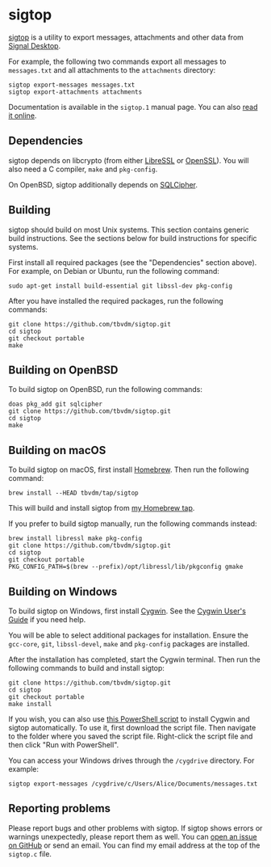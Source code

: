 sigtop
======

[sigtop][1] is a utility to export messages, attachments and other data from
[Signal Desktop][2].

For example, the following two commands export all messages to `messages.txt`
and all attachments to the `attachments` directory:

	sigtop export-messages messages.txt
	sigtop export-attachments attachments

Documentation is available in the `sigtop.1` manual page. You can also [read it
online][3].

Dependencies
------------

sigtop depends on libcrypto (from either [LibreSSL][4] or [OpenSSL][5]). You
will also need a C compiler, `make` and `pkg-config`.

On OpenBSD, sigtop additionally depends on [SQLCipher][6].

Building
--------

sigtop should build on most Unix systems. This section contains generic build
instructions. See the sections below for build instructions for specific
systems.

First install all required packages (see the "Dependencies" section above). For
example, on Debian or Ubuntu, run the following command:

	sudo apt-get install build-essential git libssl-dev pkg-config

After you have installed the required packages, run the following commands:

	git clone https://github.com/tbvdm/sigtop.git
	cd sigtop
	git checkout portable
	make

Building on OpenBSD
-------------------

To build sigtop on OpenBSD, run the following commands:

	doas pkg_add git sqlcipher
	git clone https://github.com/tbvdm/sigtop.git
	cd sigtop
	make

Building on macOS
-----------------

To build sigtop on macOS, first install [Homebrew][7]. Then run the following
command:

	brew install --HEAD tbvdm/tap/sigtop

This will build and install sigtop from [my Homebrew tap][8].

If you prefer to build sigtop manually, run the following commands instead:

	brew install libressl make pkg-config
	git clone https://github.com/tbvdm/sigtop.git
	cd sigtop
	git checkout portable
	PKG_CONFIG_PATH=$(brew --prefix)/opt/libressl/lib/pkgconfig gmake

Building on Windows
-------------------

To build sigtop on Windows, first install [Cygwin][9]. See the [Cygwin User's
Guide][10] if you need help.

You will be able to select additional packages for installation. Ensure the
`gcc-core`, `git`, `libssl-devel`, `make` and `pkg-config` packages are
installed.

After the installation has completed, start the Cygwin terminal. Then run the
following commands to build and install sigtop:

	git clone https://github.com/tbvdm/sigtop.git
	cd sigtop
	git checkout portable
	make install

If you wish, you can also use [this PowerShell script][11] to install Cygwin
and sigtop automatically. To use it, first download the script file. Then
navigate to the folder where you saved the script file. Right-click the script
file and then click "Run with PowerShell".

You can access your Windows drives through the `/cygdrive` directory. For
example:

	sigtop export-messages /cygdrive/c/Users/Alice/Documents/messages.txt

Reporting problems
------------------

Please report bugs and other problems with sigtop. If sigtop shows errors or
warnings unexpectedly, please report them as well. You can [open an issue on
GitHub][12] or send an email. You can find my email address at the top of the
`sigtop.c` file.

[1]: https://www.kariliq.nl/sigbak/
[2]: https://github.com/signalapp/Signal-Desktop
[3]: https://www.kariliq.nl/man/sigtop.1.html
[4]: https://www.libressl.org/
[5]: https://www.openssl.org/
[6]: https://www.zetetic.net/sqlcipher/
[7]: https://brew.sh/
[8]: https://github.com/tbvdm/homebrew-tap
[9]: https://cygwin.com/
[10]: https://cygwin.com/cygwin-ug-net/setup-net.html#internet-setup
[11]: https://github.com/tbvdm/cygwin-install-scripts/raw/master/install-cygwin-sigtop.ps1
[12]: https://github.com/tbvdm/sigtop/issues
